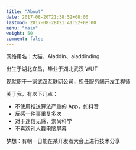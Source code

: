 ```yaml
---
title: "About"
date: 2017-08-20T21:38:52+08:00
lastmod: 2017-08-28T21:41:52+08:00
menu: "main"
weight: 50
comment: false
---
```


网络用名：大猫、Aladdin、aladdinding

出生于湖北宜昌，毕业于湖北武汉 WUT

现就职于一家武汉互联网公司，担任服务端开发工程师

关于我，有以下几点：

- 不使用推送算法严重的 App，如抖音
- 反感一件事重复多次
- 对于迷信无感，崇尚科学
- 不喜欢别人戳电脑屏幕

梦想：有朝一日能在某开发者大会上进行技术分享